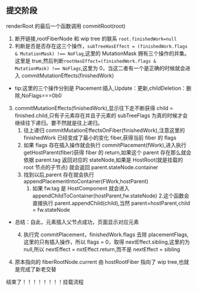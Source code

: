 ## 提交阶段 <br />

renderRoot 的最后一个函数调用 commitRoot(root)

1. 断开链接,rootFiberNode 和 wip tree 的联系 `root.finishedWork=null`
2. 判断是否是否存在这三个操作，`subTreeHasEffect = (finishedWork.flags & MutationMask) !== NoFlag`,这里的 MutationMask 拥有三个操作的并集。这里是 true,然后判断`rootHasEffect=(finishedWork.flags & MutationMask) !== NoFlags`,这里为 0，当这二者有一个是正确的时候就会进入 commitMutationEffects(finishedWork)

- tip:这里的三个操作分别是 Placement:插入,Update：更新,childDeletion：删除,NoFlags===0b0

3. commitMutationEffects(finishedWork),显示往下走不断获得 child = finished.child,只有子元素存在并且子元素的 subTreeFlags 为真的时候才会继续往下递归。要不然就是往上递归。
   1. 往上递归 commitMutationEffectsOnFiber(finishedWork),注意这里的 finishedWork 已经变成了最小的变化 fiber,获得当前 fiber 的 flags
   2. 如果 flags 存在插入操作就会执行 commitPlacement(fWork),进入执行 getHostParent(fiber)获得 fiber 的 return,如果这个 parent 存在那么就会依据 parent.tag 返回对应的 stateNode,如果是 HostRoot(就是挂载的 root 节点的子节点) 就会返回 parent.stateNode.container
   3. 找到以后,parent 存在就会执行 appendPlacementIntoContainer(FWork,hostParent)
      1. 如果 fw.tag 是 HostComponent 就会进入 appendChildToContainer(hostParent,fw.stateNode) 2.这个函数会直接执行 parent.appendChild(child),当然 parent=hostParent,child = fw.stateNode

- 总结：自此，元素插入父节点成功，页面显示对应元素

  4. 执行完 commitPlacement，finishedWork.flags 去除 placementFlags,这里的只有插入操作，所以 flags = 0，取得 nextEffect.sibling,这里的为 null,所以 nextEffect = nxtEffect.return,而不是 nextEffect = sibling

4. 原本指向的 fiberRootNode.current 由 hostRootFiber 指向了 wip tree,也就是完成了新老交替

结束了！！！！！！！！挂载流程
